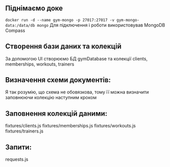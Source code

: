 ## Піднімаємо доке
`docker run -d --name gym-mongo -p 27017:27017 -v gym-mongo-data:/data/db mongo`
Для підключення і роботи використовував MongoDB Compass

## Створення бази даних та колекцій
За допомогою UI створюємо БД gymDatabase та колекції clients, memberships, workouts, trainers

## Визначення схеми документів:
Я так розумію, що схема не обовязкова, тому її можна визначити заповнюючи колекцію наступним кроком

## Заповнення колекцій даними:
fixtures/clients.js
fixtures/memberships.js
fixtures/workouts.js
fixtures/trainers.js

## Запити:
requests.js
